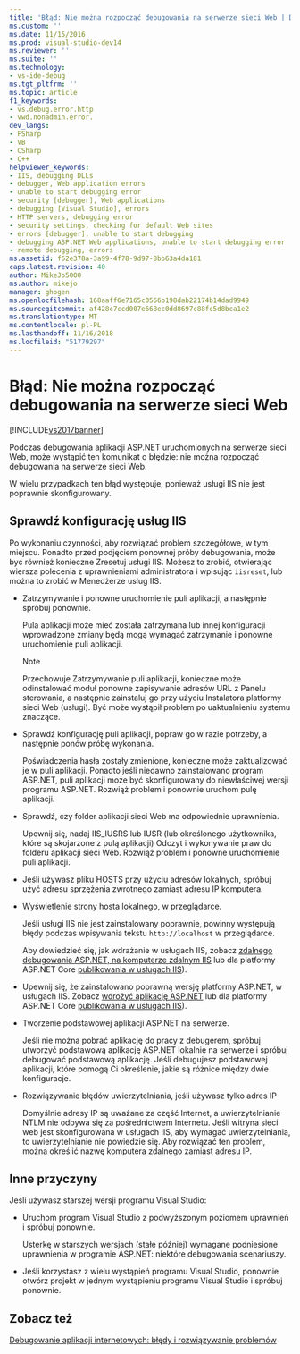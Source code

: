 ```yaml
---
title: 'Błąd: Nie można rozpocząć debugowania na serwerze sieci Web | Dokumentacja firmy Microsoft'
ms.custom: ''
ms.date: 11/15/2016
ms.prod: visual-studio-dev14
ms.reviewer: ''
ms.suite: ''
ms.technology:
- vs-ide-debug
ms.tgt_pltfrm: ''
ms.topic: article
f1_keywords:
- vs.debug.error.http
- vwd.nonadmin.error.
dev_langs:
- FSharp
- VB
- CSharp
- C++
helpviewer_keywords:
- IIS, debugging DLLs
- debugger, Web application errors
- unable to start debugging error
- security [debugger], Web applications
- debugging [Visual Studio], errors
- HTTP servers, debugging error
- security settings, checking for default Web sites
- errors [debugger], unable to start debugging
- debugging ASP.NET Web applications, unable to start debugging error
- remote debugging, errors
ms.assetid: f62e378a-3a99-4f78-9d97-8bb63a4da181
caps.latest.revision: 40
author: MikeJo5000
ms.author: mikejo
manager: ghogen
ms.openlocfilehash: 168aaff6e7165c0566b198dab22174b14dad9949
ms.sourcegitcommit: af428c7ccd007e668ec0dd8697c88fc5d8bca1e2
ms.translationtype: MT
ms.contentlocale: pl-PL
ms.lasthandoff: 11/16/2018
ms.locfileid: "51779297"
---
```

# <a name="error-unable-to-start-debugging-on-the-web-server"></a>Błąd: Nie można rozpocząć debugowania na serwerze sieci Web
[!INCLUDE[vs2017banner](../includes/vs2017banner.md)]

Podczas debugowania aplikacji ASP.NET uruchomionych na serwerze sieci Web, może wystąpić ten komunikat o błędzie: nie można rozpocząć debugowania na serwerze sieci Web.
  
W wielu przypadkach ten błąd występuje, ponieważ usługi IIS nie jest poprawnie skonfigurowany.

##  <a name="vxtbshttpservererrorsthingstocheck"></a> Sprawdź konfigurację usług IIS

Po wykonaniu czynności, aby rozwiązać problem szczegółowe, w tym miejscu. Ponadto przed podjęciem ponownej próby debugowania, może być również konieczne Zresetuj usługi IIS. Możesz to zrobić, otwierając wiersza polecenia z uprawnieniami administratora i wpisując `iisreset`, lub można to zrobić w Menedżerze usług IIS. 

* Zatrzymywanie i ponowne uruchomienie puli aplikacji, a następnie spróbuj ponownie.

    Pula aplikacji może mieć została zatrzymana lub innej konfiguracji wprowadzone zmiany będą mogą wymagać zatrzymanie i ponowne uruchomienie puli aplikacji.
    
    > [!NOTE]
    > Przechowuje Zatrzymywanie puli aplikacji, konieczne może odinstalować moduł ponowne zapisywanie adresów URL z Panelu sterowania, a następnie zainstaluj go przy użyciu Instalatora platformy sieci Web (usługi). Być może wystąpił problem po uaktualnieniu systemu znaczące.

* Sprawdź konfigurację puli aplikacji, popraw go w razie potrzeby, a następnie ponów próbę wykonania.

    Poświadczenia hasła zostały zmienione, konieczne może zaktualizować je w puli aplikacji. Ponadto jeśli niedawno zainstalowano program ASP.NET, puli aplikacji może być skonfigurowany do niewłaściwej wersji programu ASP.NET. Rozwiąż problem i ponownie uruchom pulę aplikacji.
    
* Sprawdź, czy folder aplikacji sieci Web ma odpowiednie uprawnienia.

    Upewnij się, nadaj IIS_IUSRS lub IUSR (lub określonego użytkownika, które są skojarzone z pulą aplikacji) Odczyt i wykonywanie praw do folderu aplikacji sieci Web. Rozwiąż problem i ponowne uruchomienie puli aplikacji.

* Jeśli używasz pliku HOSTS przy użyciu adresów lokalnych, spróbuj użyć adresu sprzężenia zwrotnego zamiast adresu IP komputera.

* Wyświetlenie strony hosta lokalnego, w przeglądarce.

     Jeśli usługi IIS nie jest zainstalowany poprawnie, powinny występują błędy podczas wpisywania tekstu `http://localhost` w przeglądarce.
     
     Aby dowiedzieć się, jak wdrażanie w usługach IIS, zobacz [zdalnego debugowania ASP.NET, na komputerze zdalnym IIS](../debugger/remote-debugging-aspnet-on-a-remote-iis-7-5-computer.md) lub dla platformy ASP.NET Core [publikowania w usługach IIS](https://docs.asp.net/en/latest/publishing/iis.html)).

* Upewnij się, że zainstalowano poprawną wersję platformy ASP.NET, w usługach IIS.  Zobacz [wdrożyć aplikację ASP.NET](../debugger/remote-debugging-aspnet-on-a-remote-iis-7-5-computer.md#BKMK_deploy_asp_net) lub dla platformy ASP.NET Core [publikowania w usługach IIS](https://docs.asp.net/en/latest/publishing/iis.html)).

* Tworzenie podstawowej aplikacji ASP.NET na serwerze.

     Jeśli nie można pobrać aplikację do pracy z debugerem, spróbuj utworzyć podstawową aplikację ASP.NET lokalnie na serwerze i spróbuj debugować podstawową aplikację. Jeśli debugujesz podstawowej aplikacji, które pomogą Ci określenie, jakie są różnice między dwie konfiguracje.
  
* Rozwiązywanie błędów uwierzytelniania, jeśli używasz tylko adres IP

     Domyślnie adresy IP są uważane za część Internet, a uwierzytelnianie NTLM nie odbywa się za pośrednictwem Internetu. Jeśli witryna sieci web jest skonfigurowana w usługach IIS, aby wymagać uwierzytelniania, to uwierzytelnianie nie powiedzie się. Aby rozwiązać ten problem, można określić nazwę komputera zdalnego zamiast adresu IP.
     
## <a name="other-causes"></a>Inne przyczyny

Jeśli używasz starszej wersji programu Visual Studio:

- Uruchom program Visual Studio z podwyższonym poziomem uprawnień i spróbuj ponownie.

    Usterkę w starszych wersjach (stałe później) wymagane podniesione uprawnienia w programie ASP.NET: niektóre debugowania scenariuszy.
    
- Jeśli korzystasz z wielu wystąpień programu Visual Studio, ponownie otwórz projekt w jednym wystąpieniu programu Visual Studio i spróbuj ponownie.
   
  
## <a name="see-also"></a>Zobacz też  
 [Debugowanie aplikacji internetowych: błędy i rozwiązywanie problemów](../debugger/debugging-web-applications-errors-and-troubleshooting.md)



